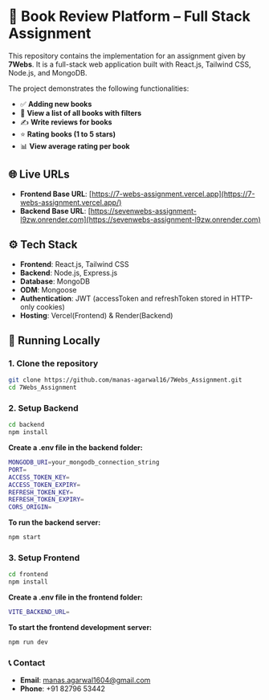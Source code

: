 # 💼 Book Review Platform – Full Stack Assignment

This repository contains the implementation for an assignment given by **7Webs**. It is a full-stack web application built with React.js, Tailwind CSS, Node.js, and MongoDB.

The project demonstrates the following functionalities:

- ✅ **Adding new books**
- 📖 **View a list of all books with filters**
- ✍️ **Write reviews for books**
- ⭐ **Rating books (1 to 5 stars)**
- 📊 **View average rating per book**

## 🌐 Live URLs

- **Frontend Base URL**: [https://7-webs-assignment.vercel.app](https://7-webs-assignment.vercel.app/)
- **Backend Base URL**: [https://sevenwebs-assignment-l9zw.onrender.com](https://sevenwebs-assignment-l9zw.onrender.com)

## ⚙️ Tech Stack

- **Frontend**: React.js, Tailwind CSS
- **Backend**: Node.js, Express.js  
- **Database**: MongoDB  
- **ODM**: Mongoose  
- **Authentication**: JWT (accessToken and refreshToken stored in HTTP-only cookies)  
- **Hosting**: Vercel(Frontend) & Render(Backend)

## 🚀 Running Locally

### 1. Clone the repository
```bash
git clone https://github.com/manas-agarwal16/7Webs_Assignment.git
cd 7Webs_Assignment
```
### 2. Setup Backend
```bash
cd backend
npm install
```
**Create a .env file in the backend folder:**
```bash
MONGODB_URI=your_mongodb_connection_string
PORT=
ACCESS_TOKEN_KEY=
ACCESS_TOKEN_EXPIRY=
REFRESH_TOKEN_KEY=
REFRESH_TOKEN_EXPIRY=
CORS_ORIGIN=
```
**To run the backend server:**
```bash
npm start
```

### 3. Setup Frontend
```bash
cd frontend
npm install
```

**Create a .env file in the frontend folder:**
```bash
VITE_BACKEND_URL=
```
**To start the frontend development server:**
```bash
npm run dev
```

### 📞 Contact

- **Email**: [manas.agarwal1604@gmail.com](mailto:manas.agarwal1604@gmail.com)  
- **Phone**: +91 82796 53442

